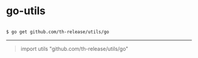 # go-utils

```bash

$ go get github.com/th-release/utils/go

```
-----------------------------------------
> import utils "github.com/th-release/utils/go"
